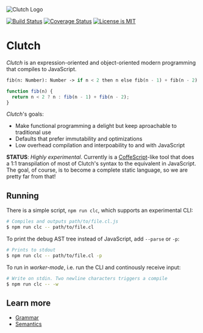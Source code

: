 ![Clutch Logo](https://user-images.githubusercontent.com/168174/45592313-6d608680-b91e-11e8-8edd-f12ee6e74824.png)

[![Build Status](https://travis-ci.org/clutchlang/clutchlang.svg?branch=master)][1]
[![Coverage Status](https://coveralls.io/repos/github/clutchlang/clutchlang/badge.svg?branch=master)][2]
[![License is MIT](https://img.shields.io/github/license/mashape/apistatus.svg)][3]

[1]: https://travis-ci.org/clutchlang/clutchlang
[2]: https://coveralls.io/github/clutchlang/clutchlang?branch=master
[3]: https://choosealicense.com/licenses/mit/

# Clutch

_Clutch_ is an expression-oriented and object-oriented modern programming that compiles to JavaScript.

```cl
fib(n: Number): Number -> if n < 2 then n else fib(n - 1) + fib(n - 2)
```

```js
function fib(n) {
  return n < 2 ? n : fib(n - 1) + fib(n - 2);
}
```

_Clutch_'s goals:

* Make functional programming a delight but keep aproachable to traditional use
* Defaults that prefer immutability and optimizations
* Low overhead compilation and interpoability to and with JavaScript

**STATUS**: _Highly experimental_. Currently is a [CoffeScript][1]-like tool
that does a 1:1 transpilation of most of Clutch's syntax to the equivalent in
JavaScript. The goal, of course, is to become a complete static language, so we
are pretty far from that!

[1]: https://coffeescript.org/

## Running

There is a simple script, `npm run clc`, which supports an experimental CLI:

```bash
# Compiles and outputs path/to/file.cl.js
$ npm run clc -- path/to/file.cl
```

To print the debug AST tree instead of JavaScript, add `--parse` or `-p`:

```bash
# Prints to stdout
$ npm run clc -- path/to/file.cl -p
```

To run in _worker-mode_, i.e. run the CLI and continously receive input:

```bash
# Write on stdin. Two newline characters triggers a compile
$ npm run clc -- -w
```

## Learn more

* [Grammar](docs/grammar.md)
* [Semantics](docs/semantics.md)
